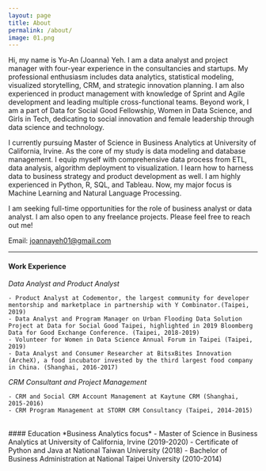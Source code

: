 ```yaml
---
layout: page
title: About
permalink: /about/
image: 01.png
---
```


Hi, my name is Yu-An (Joanna) Yeh. I am a data analyst and project manager with four-year experience in the consultancies and startups. My professional enthusiasm includes data analytics, statistical modeling, visualized storytelling, CRM, and strategic innovation planning. I am also experienced in product management with knowledge of Sprint and Agile development and leading multiple cross-functional teams. Beyond work, I am a part of Data for Social Good Fellowship, Women in Data Science, and Girls in Tech, dedicating to social innovation and female leadership through data science and technology. 

I currently pursuing Master of Science in Business Analytics at University of California, Irvine. As the core of my study is data modeling and database management. I equip myself with comprehensive data process from ETL, data analysis, algorithm deployment to visualization. I learn how to harness data to business strategy and product development as well. I am highly experienced in Python, R, SQL, and Tableau. Now, my major focus is Machine Learning and Natural Language Processing.

I am seeking full-time opportunities for the role of business analyst or data analyst. I am also open to any freelance projects. Please feel free to reach out me!

Email: joannayeh01@gmail.com

***

#### Work Experience 
*<medium>Data Analyst and Product Analyst</medium>*

    - Product Analyst at Codementor, the largest community for developer mentorship and marketplace in partnership with Y Combinator.(Taipei, 2019)
    - Data Analyst and Program Manager on Urban Flooding Data Solution Project at Data for Social Good Taipei, highlighted in 2019 Bloomberg Data for Good Exchange Conference. (Taipei, 2018-2019)
    - Volunteer for Women in Data Science Annual Forum in Taipei (Taipei, 2019)
    - Data Analyst and Consumer Researcher at BitsxBites Innovation (ArcheX), a food incubator invested by the third largest food company in China. (Shanghai, 2016-2017)

<!-- #### CRM Consultant and Project Management -->
*<medium>CRM Consultant and Project Management</medium>*

    - CRM and Social CRM Account Management at Kaytune CRM (Shanghai, 2015-2016)
    - CRM Program Management at STORM CRM Consultancy (Taipei, 2014-2015)

<br>
#### Education
*<medium>Business Analytics focus</medium>*
    - Master of Science in Business Analytics at University of California, Irvine (2019-2020)
    - Certificate of Python and Java at National Taiwan University (2018)
    - Bachelor of Business Administration at National Taipei University (2010-2014)
